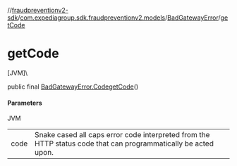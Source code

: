 //[fraudpreventionv2-sdk](../../../index.md)/[com.expediagroup.sdk.fraudpreventionv2.models](../index.md)/[BadGatewayError](index.md)/[getCode](get-code.md)

# getCode

[JVM]\

public final [BadGatewayError.Code](-code/index.md)[getCode](get-code.md)()

#### Parameters

JVM

| | |
|---|---|
| code | Snake cased all caps error code interpreted from the HTTP status code that can programmatically be acted upon. |
